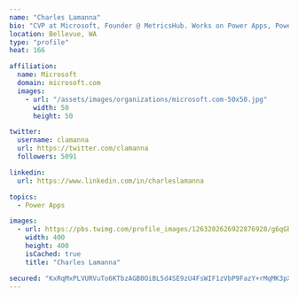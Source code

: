 ```yaml
---
name: "Charles Lamanna"
bio: "CVP at Microsoft, Founder @ MetricsHub. Works on Power Apps, Power Automate, Power Virtual Agent, Common Data Service and Dynamics 365."
location: Bellevue, WA
type: "profile"
heat: 166

affiliation:
  name: Microsoft
  domain: microsoft.com
  images:
    - url: "/assets/images/organizations/microsoft.com-50x50.jpg"
      width: 50
      height: 50

twitter:
  username: clamanna
  url: https://twitter.com/clamanna
  followers: 5091

linkedin:
  url: https://www.linkedin.com/in/charleslamanna

topics:
  - Power Apps

images:
  - url: https://pbs.twimg.com/profile_images/1263202626922876928/g6qGbHZ-_400x400.jpg
    width: 400
    height: 400
    isCached: true
    title: "Charles Lamanna"

secured: "KxRqMxPLVURVuTo6KTbzAGB0OiBL5d4SE9zU4FsWIF1zVbP9FazY+rMqMK3pXxFrStp4C3TZMuFt0svNAkQFEGCu2QrN5u34FADOmJVSLH948gu/CFb7CQVZH+8XjNfkBjznfIUY3ahGisQQuUDlsjHdVrMPZhN0sgem6r+z0QOJmVcp5/onCfHegNfsUFrl0nfU6wSaRFx4vzgMkQJovR8TssOW6XiO7xnoXYqaB1bdfRRVXclrvGKeQHNUDjIT9F3ytAk3EcAhfi/GsLksyGSoQaJUmCCfnVOkT0ZcP9v+t9qUCGnf/Dcb8zUuY7jEaVA33xF+NhRbMuq9ZSgaQkkn6XiOF93c7geUDhGINYeblua/Lm9jlUA6CsgsOX6fbd2Wu3ReZ+/7EFb1U98YyqtTjqrcFQJdFIeGMTJ2/eo=;BPtQkBwhCuWd+xklpAqtmg=="
---
```


